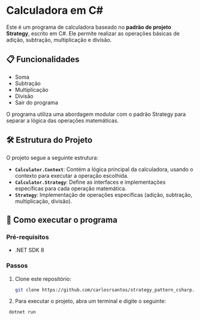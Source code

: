 # Calculadora em C#

Este é um programa de calculadora baseado no **padrão de projeto Strategy**, escrito em C#. Ele permite realizar as operações básicas de adição, subtração, multiplicação e divisão.

## 📋 Funcionalidades

- Soma
- Subtração
- Multiplicação
- Divisão
- Sair do programa

O programa utiliza uma abordagem modular com o padrão Strategy para separar a lógica das operações matemáticas.

## 🛠️ Estrutura do Projeto

O projeto segue a seguinte estrutura:

- **`Calculator.Context`**: Contém a lógica principal da calculadora, usando o contexto para executar a operação escolhida.
- **`Calculator.Strategy`**: Define as interfaces e implementações específicas para cada operação matemática.
- **`Strategy`**: Implementação de operações específicas (adição, subtração, multiplicação, divisão).

## 🚀 Como executar o programa

### Pré-requisitos

- .NET SDK 8

### Passos

1. Clone este repositório:
   ```bash
   git clone https://github.com/carlosrsantos/strategy_pattern_csharp.git

2. Para executar o projeto, abra um terminal e digite o seguinte:
  ```bash
   dotnet run
